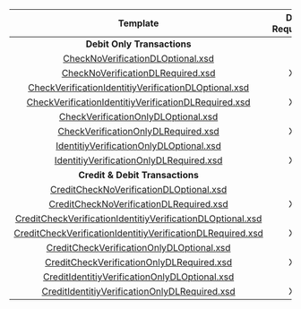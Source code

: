 |                          Template                          | DL  Required  | Verify  [Check  | Verify  ID  | Certification Terminal ID  |
|:----------------------------------------------------------:|:-------------:|:--------------:|:-----------:|:--------------------------:|
|                 **Debit Only Transactions**                  |               |                |             |                            |
| [CheckNoVerificationDLOptional.xsd](CheckNoVerificationDLOptional.xsd)                          |               |                |             |            1010            |
| [CheckNoVerificationDLRequired.xsd](CheckNoVerificationDLRequired.xsd)                          |       X       |                |             |            1011            |
| [CheckVerificationIdentitiyVerificationDLOptional.xsd](CheckVerificationIdentitiyVerificationDLOptional.xsd)        |               |       X        |      X      |            1012            |
| [CheckVerificationIdentitiyVerificationDLRequired.xsd](CheckVerificationIdentitiyVerificationDLRequired.xsd)        |       X       |       X        |      X      |            1013            |
| [CheckVerificationOnlyDLOptional.xsd](CheckVerificationOnlyDLOptional.xsd)                        |               |       X        |             |            1014            |
| [CheckVerificationOnlyDLRequired.xsd](CheckVerificationOnlyDLRequired.xsd)                        |       X       |       X        |             |            1015            |
| [IdentitiyVerificationOnlyDLOptional.xsd](IdentitiyVerificationOnlyDLOptional.xsd)                     |               |                |      X      |            1016            |
| [IdentitiyVerificationOnlyDLRequired.xsd](IdentitiyVerificationOnlyDLRequired.xsd)                     |       X       |                |      X      |            1017            |
|               **Credit & Debit Transactions**                |               |                |             |                            |
| [CreditCheckNoVerificationDLOptional.xsd](CreditCheckNoVerificationDLOptional.xsd)                    |               |                |             |            1810            |
| [CreditCheckNoVerificationDLRequired.xsd](CreditCheckNoVerificationDLRequired.xsd)                    |       X       |                |             |            1811            |
| [CreditCheckVerificationIdentitiyVerificationDLOptional.xsd](CreditCheckVerificationIdentitiyVerificationDLOptional.xsd)  |               |       X        |      X      |            1812            |
| [CreditCheckVerificationIdentitiyVerificationDLRequired.xsd](CreditCheckVerificationIdentitiyVerificationDLRequired.xsd)  |       X       |       X        |      X      |            1813            |
| [CreditCheckVerificationOnlyDLOptional.xsd](CreditCheckVerificationOnlyDLOptional.xsd)                  |               |       X        |             |            1814            |
| [CreditCheckVerificationOnlyDLRequired.xsd](CreditCheckVerificationOnlyDLRequired.xsd)                  |       X       |       X        |             |            1815            |
| [CreditIdentitiyVerificationOnlyDLOptional.xsd](CreditIdentitiyVerificationOnlyDLOptional.xsd)               |               |                |      X      |            1816            |
| [CreditIdentitiyVerificationOnlyDLRequired.xsd](CreditIdentitiyVerificationOnlyDLRequired.xsd)               |       X       |                |      X      |            1817            |

